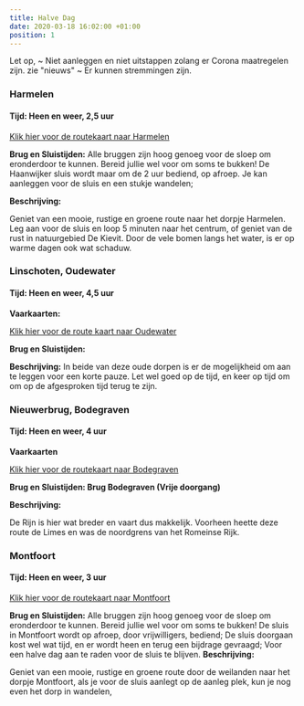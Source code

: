 ```yaml
---
title: Halve Dag
date: 2020-03-18 16:02:00 +01:00
position: 1
---
```


Let op, 
~ Niet aanleggen en niet uitstappen zolang er Corona maatregelen zijn. zie "nieuws"
~ Er kunnen stremmingen zijn.

### Harmelen
#### Tijd: Heen en weer, 2,5 uur

[Klik hier voor de routekaart naar Harmelen](/uploads/route%20harmelen.pdf)

**Brug en Sluistijden:**
Alle bruggen zijn hoog genoeg voor de sloep om eronderdoor te kunnen. Bereid jullie wel voor om soms te bukken! 
De Haanwijker sluis wordt maar om de 2 uur bediend, op afroep.
Je kan aanleggen voor de sluis en een stukje wandelen;

**Beschrijving:**

Geniet van een mooie, rustige en groene route naar
   het dorpje Harmelen. Leg aan voor de sluis en loop
   5 minuten naar het centrum, of geniet van de rust
   in natuurgebied De Kievit.
Door de vele bomen langs het water, is er op warme dagen ook wat schaduw.


### Linschoten, Oudewater
#### Tijd: Heen en weer, 4,5 uur

**Vaarkaarten:**

[Klik hier voor de route kaart naar Oudewater](/uploads/route%20Oudewater%20De%20Scheepsjongens.pdf)

**Brug en Sluistijden:**

**Beschrijving:**
In beide van deze oude dorpen is er de mogelijkheid om aan te leggen voor een korte pauze. Let wel goed op de tijd, en keer op tijd om om op de afgesproken tijd terug te zijn.

### Nieuwerbrug, Bodegraven
#### Tijd: Heen en weer, 4 uur

**Vaarkaarten**

[Klik hier voor de routekaart naar Bodegraven](/uploads/route-Bodegraven-De-Scheepsjongens.pdf)

**Brug en Sluistijden: Brug Bodegraven (Vrije doorgang)**

**Beschrijving:**

De Rijn is hier wat breder en vaart dus makkelijk.
Voorheen heette deze route de Limes en was de noordgrens van het Romeinse Rijk.


### Montfoort
#### Tijd: Heen en weer, 3 uur
[Klik hier voor de routekaart naar Montfoort](/uploads/route%20Montfoort%20De%20Scheepsjongens.pdf)


**Brug en Sluistijden:**
Alle bruggen zijn hoog genoeg voor de sloep om eronderdoor te kunnen. Bereid jullie wel voor om soms te bukken! 
De sluis in Montfoort wordt op afroep, door vrijwilligers, bediend; De sluis doorgaan kost wel wat tijd, en er wordt heen en terug een bijdrage gevraagd; Voor een halve dag aan te raden voor de sluis te blijven.
**Beschrijving:**

Geniet van een mooie, rustige en groene route door de weilanden naar het dorpje Montfoort, als je voor de sluis aanlegt op de aanleg plek, kun je nog even het dorp in wandelen,


 
